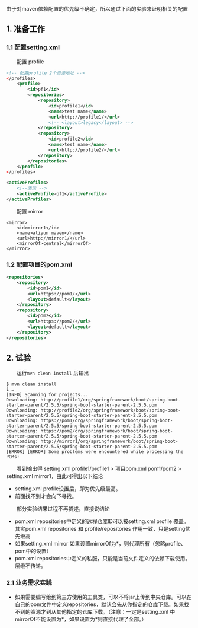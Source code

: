 由于对maven依赖配置的优先级不确定，所以通过下面的实验来证明相关的配置

## 1. 准备工作

### 1.1 **配置setting.xml**

　　配置 profile

```xml
<!-- 配置profile 2个资源地址 -->
</profiles>
    <profile>
        <id>pf1</id>
        <repositories>
            <repository>
                <id>profile1</id>
                <name>test name</name>
                <url>http://profile1/</url>
                <!-- <layout>legacy</layout> -->
            </repository>
            <repository>
                <id>profile2</id>
                <name>test name</name>
                <url>http://profile2/</url>
            </repository>
        </repositories>
    </profile>
</profiles>

<activeProfiles>
    <!--激活 -->
    <activeProfile>pf1</activeProfile>
</activeProfiles>
```

　　配置 mirror

```
<mirror>
    <id>mirror1</id>
    <name>aliyun maven</name>
    <url>http://mirror1/</url>
    <mirrorOf>central</mirrorOf>
</mirror> 
```

### 1.2 配置项目的pom.xml

```xml
<repositories>
    <repository>
        <id>pom1</id>
        <url>https://pom1/</url>
        <layout>default</layout>
    </repository>
    <repository>
        <id>pom2</id>
        <url>https://pom2/</url>
        <layout>default</layout>
    </repository>
</repositories>
```

## 2. 试验

　　运行`mvn clean install` 后输出

```
$ mvn clean install                                                                                                                                                                                                                                                1 ↵
[INFO] Scanning for projects...
Downloading: http://profile1/org/springframework/boot/spring-boot-starter-parent/2.5.5/spring-boot-starter-parent-2.5.5.pom
Downloading: http://profile2/org/springframework/boot/spring-boot-starter-parent/2.5.5/spring-boot-starter-parent-2.5.5.pom
Downloading: https://pom1/org/springframework/boot/spring-boot-starter-parent/2.5.5/spring-boot-starter-parent-2.5.5.pom
Downloading: https://pom2/org/springframework/boot/spring-boot-starter-parent/2.5.5/spring-boot-starter-parent-2.5.5.pom
Downloading: http://mirror1/org/springframework/boot/spring-boot-starter-parent/2.5.5/spring-boot-starter-parent-2.5.5.pom
[ERROR] [ERROR] Some problems were encountered while processing the POMs:
```

　　看到输出得 setting.xml profile1/profile1 > 项目pom.xml pom1/pom2 > setting.xml mirror1，由此可得出以下结论

* setting.xml profile设置后，即为优先级最高。
* 前面找不到才会向下寻找。

　　部分实验结果过程不再赘述，直接说结论

* pom.xml repositories中定义的远程仓库ID可以被setting.xml profile 覆盖。其实pom.xml repositories 和 profile/repositories 作用一致，只是setting优先级高
* 如果setting.xml mirror 如果设置mirrorOf为*，则代理所有（忽略profile、pom中的设置）
* pom.xml repositories中定义的私服，只能是当前文件定义的依赖下载使用。层级不传递。

### 2.1 业务需求实践

* 如果需要编写给到第三方使用的工具类，可以不将jar上传到中央仓库。可以在自己的pom文件中定义repositories，默认会先从你指定的仓库下载。如果找不到的资源才到从其他指定的仓库下载。（注意：一定是setting.xml 中 mirrorOf不能设置为\*，如果设置为\*则直接代理了全部。）

